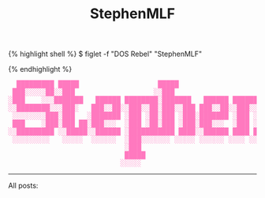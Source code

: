 ﻿---
layout: home
title: StephenMLF
---




{% highlight shell %}
$ figlet -f "DOS Rebel" "StephenMLF"

{% endhighlight %}


<pre class="special" style="color: #ff79bf">
  █████████ █████                   █████                      ██████   ██████████     ███████████
 ███░░░░░██░░███                   ░░███                      ░░██████ █████░░███     ░░███░░░░░░█
░███    ░░░███████   ██████ ████████░███████   ██████ ████████ ░███░█████░███░███      ░███   █ ░ 
░░████████░░░███░   ███░░██░░███░░██░███░░███ ███░░██░░███░░███░███░░███ ░███░███      ░███████   
 ░░░░░░░░███░███   ░███████ ░███ ░██░███ ░███░███████ ░███ ░███░███ ░░░  ░███░███      ░███░░░█   
 ███    ░███░███ ██░███░░░  ░███ ░██░███ ░███░███░░░  ░███ ░███░███      ░███░███      ░███  ░    
░░█████████ ░░█████░░██████ ░███████████ ████░░██████ ████ █████████     ███████████████████      
 ░░░░░░░░░   ░░░░░  ░░░░░░  ░███░░░░░░░ ░░░░░ ░░░░░░ ░░░░ ░░░░░░░░░     ░░░░░░░░░░░░░░░░░░░       
                            ░███                                                                  
                            █████                                                                 
                           ░░░░░                                                                  
</pre>

-------------


All posts:
